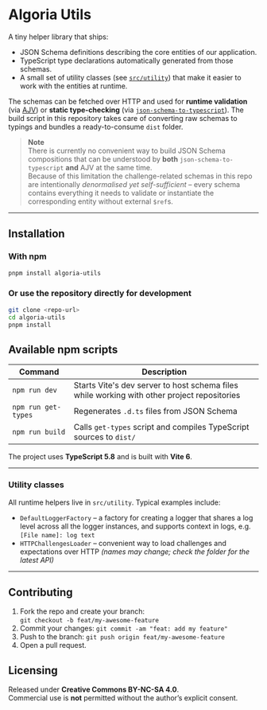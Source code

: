 # Algoria Utils

A tiny helper library that ships:

* JSON Schema definitions describing the core entities of our application.
* TypeScript type declarations automatically generated from those schemas.
* A small set of utility classes (see [`src/utility`](./src/utility)) that make
  it easier to work with the entities at runtime.

The schemas can be fetched over HTTP and used for **runtime validation** (via
[AJV](https://ajv.js.org/)) or **static type-checking** (via
[`json-schema-to-typescript`](https://github.com/bcherny/json-schema-to-typescript)).
The build script in this repository takes care of converting raw schemas to
typings and bundles a ready-to-consume `dist` folder.

> **Note**  
> There is currently no convenient way to build JSON Schema compositions that
> can be understood by **both** `json-schema-to-typescript` **and** AJV at the
> same time.  
> Because of this limitation the challenge-related schemas in this repo are
> intentionally *denormalised yet self-sufficient* – every schema contains
> everything it needs to validate or instantiate the corresponding entity
> without external `$ref`s.

---

## Installation
### With npm

```bash
pnpm install algoria-utils
```
### Or use the repository directly for development

```bash
git clone <repo-url>
cd algoria-utils
pnpm install
```

## Available npm scripts

| Command             | Description                                                                                 |
|---------------------|---------------------------------------------------------------------------------------------|
| `npm run dev`       | Starts Vite's dev server to host schema files while working with other project repositories |
| `npm run get-types` | Regenerates `.d.ts` files from JSON Schema                                                  |
| `npm run build`     | Calls `get-types` script and compiles TypeScript sources to `dist/`                         |

The project uses **TypeScript 5.8** and is built with **Vite 6**.

---
### Utility classes

All runtime helpers live in `src/utility`. Typical examples include:

* `DefaultLoggerFactory` – a factory for creating a logger that shares a log level across all the logger instances, and
  supports context in logs, e.g. `[File name]: log text`
* `HTTPChallengesLoader` – convenient way to load challenges and expectations over HTTP
  *(names may change; check the folder for the latest API)*

---

## Contributing

1. Fork the repo and create your branch:  
   `git checkout -b feat/my-awesome-feature`
2. Commit your changes: `git commit -am "feat: add my feature"`
3. Push to the branch: `git push origin feat/my-awesome-feature`
4. Open a pull request.

## Licensing

Released under **Creative Commons BY-NC-SA 4.0**.  
Commercial use is **not** permitted without the author’s explicit consent.
